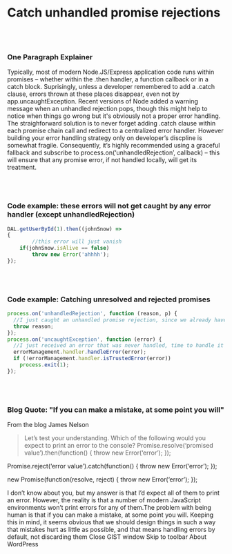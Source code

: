 # Catch unhandled promise rejections
<br/><br/>


### One Paragraph Explainer

Typically, most of modern Node.JS/Express application code runs within promises – whether within the .then handler, a function callback or in a catch block. Suprisingly, unless a developer remembered to add a .catch clause, errors thrown at these places disappear, even not by app.uncaughtException.  Recent versions of Node added a warning message when an unhandled rejection pops, though this might help to notice when things go wrong but it's obviously not a proper error handling. The straighforward solution is to never forget adding .catch clause within each promise chain call and redirect to a centralized error handler. However building your error handling strategy only on developer’s discpline is somewhat fragile. Consequently, it’s highly recommended using a graceful fallback and subscribe to process.on(‘unhandledRejection’, callback) – this will ensure that any promise error, if not handled locally, will get its treatment.

<br/><br/>

### Code example: these errors will not get caught by any error handler (except unhandledRejection)

```javascript
DAL.getUserById(1).then((johnSnow) =>
{
        //this error will just vanish
	if(johnSnow.isAlive == false)
	    throw new Error('ahhhh');
});

```
<br/><br/>
### Code example: Catching unresolved and rejected promises

```javascript
process.on('unhandledRejection', function (reason, p) {
  //I just caught an unhandled promise rejection, since we already have fallback handler for unhandled errors (see below), let throw and let him handle that
  throw reason;
});
process.on('uncaughtException', function (error) {
  //I just received an error that was never handled, time to handle it and then decide whether a restart is needed
  errorManagement.handler.handleError(error);
  if (!errorManagement.handler.isTrustedError(error))
    process.exit(1);
});

```
<br/><br/>
### Blog Quote: "If you can make a mistake, at some point you will"
 From the blog James Nelson
 
 > Let’s test your understanding. Which of the following would you expect to print an error to the console?
Promise.resolve(‘promised value’).then(function() {
throw new Error(‘error’);
});

Promise.reject(‘error value’).catch(function() {
throw new Error(‘error’);
});

new Promise(function(resolve, reject) {
throw new Error(‘error’);
});

I don’t know about you, but my answer is that I’d expect all of them to print an error. However, the reality is that a number of modern JavaScript environments won’t print errors for any of them.The problem with being human is that if you can make a mistake, at some point you will. Keeping this in mind, it seems obvious that we should design things in such a way that mistakes hurt as little as possible, and that means handling errors by default, not discarding them
Close GIST window Skip to toolbar
About WordPress

